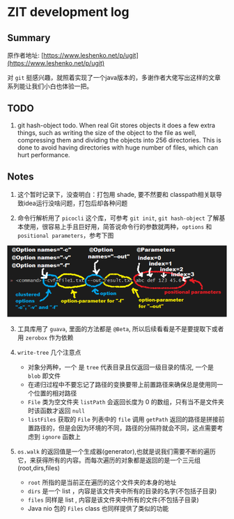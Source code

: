 # ZIT development log

## Summary

原作者地址: [https://www.leshenko.net/p/ugit](https://www.leshenko.net/p/ugit)

对 `git` 挺感兴趣，就照着实现了一个java版本的，多谢作者大佬写出这样的文章系列能让我们小白也体验一把。

## TODO

1. git hash-object todo. When real Git stores objects it does a few extra things, such as writing the size of the object to the file as well, compressing them and dividing the objects into 256 directories. This is done to avoid having directories with huge number of files, which can hurt performance.


## Notes

1. 这个暂时记录下，没查明白：打包用 shade, 要不然要和 classpath相关联导致idea运行没啥问题，打包后却各种问题

2. 命令行解析用了 `picocli` 这个库，可参考 `git init`, `git hash-object` 了解基本使用，很容易上手且巨好用，简答说命令行的参数就两种，`options` 和 `positional parameters`，参考下图

![options and param](./doc/OptionsAndParameters2.png)

3. 工具库用了 `guava`, 里面的方法都是 `@Beta`, 所以后续看看是不是要提取下或者用 `zerobox` 作为依赖

4. `write-tree` 几个注意点

    - 对象分两种，一个 是 `tree` 代表目录且仅返回一级目录的情况, 一个是 `blob` 即文件
    - 在递归过程中不要忘记了路径的变换要带上前置路径来确保总是使用同一个位置的相对路径
    - `File` 类为空文件夹 `listPath` 会返回长度为 0 的数组，只有当不是文件夹时该函数才返回 `null`
    - `listFiles` 获取的 `File` 列表中的 `file` 调用 `getPath` 返回的路径是拼接前置路径的，但是会因为环境的不同，路径的分隔符就会不同，这点需要考虑到 `ignore` 函数上
   
5. `os.walk` 的返回值是一个生成器(generator),也就是说我们需要不断的遍历它，来获得所有的内容。而每次遍历的对象都是返回的是一个三元组(root,dirs,files)
   
    - `root` 所指的是当前正在遍历的这个文件夹的本身的地址
    - `dirs` 是一个 list ，内容是该文件夹中所有的目录的名字(不包括子目录)
    - `files` 同样是 list , 内容是该文件夹中所有的文件(不包括子目录)
    - Java nio 包的 `Files` class 也同样提供了类似的功能 